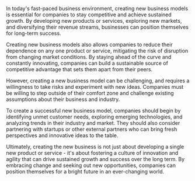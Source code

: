 
In today's fast-paced business environment, creating new business models is essential for companies to stay competitive and achieve sustained growth. By developing new products or services, exploring new markets, and diversifying their revenue streams, businesses can position themselves for long-term success.

Creating new business models also allows companies to reduce their dependence on any one product or service, mitigating the risk of disruption from changing market conditions. By staying ahead of the curve and constantly innovating, companies can build a sustainable source of competitive advantage that sets them apart from their peers.

However, creating a new business model can be challenging, and requires a willingness to take risks and experiment with new ideas. Companies must be willing to step outside of their comfort zone and challenge existing assumptions about their business and industry.

To create a successful new business model, companies should begin by identifying unmet customer needs, exploring emerging technologies, and analyzing trends in their industry and market. They should also consider partnering with startups or other external partners who can bring fresh perspectives and innovative ideas to the table.

Ultimately, creating the new business is not just about developing a single new product or service - it's about fostering a culture of innovation and agility that can drive sustained growth and success over the long term. By embracing change and seeking out new opportunities, companies can position themselves for a bright future in an ever-changing world.
